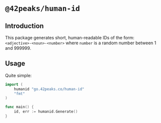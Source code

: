 # `@42peaks/human-id`

## Introduction
This package generates short, human-readable IDs of the form:
`<adjective>-<noun>-<number>` where `number` is a random number between 1 and 999999.

## Usage
Quite simple:

```go
import (
    humanid "go.42peaks.co/human-id"
    "fmt"
)

func main() {
	id, err := humanid.Generate()
}
```